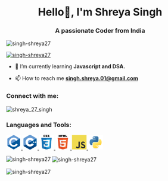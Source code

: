 <h1 align="center">Hello👋, I'm Shreya Singh</h1>
<h3 align="center">A passionate Coder from India</h3>

<p align="left"> <img src="https://komarev.com/ghpvc/?username=singh-shreya27&label=Profile%20views&color=0e75b6&style=flat" alt="singh-shreya27" /> </p>

<p align="left"> <a href="https://github.com/ryo-ma/github-profile-trophy"><img src="https://github-profile-trophy.vercel.app/?username=singh-shreya27" alt="singh-shreya27" /></a> </p>

- 🌱 I’m currently learning **Javascript and DSA.**

- 📫 How to reach me **singh.shreya.01@gmail.com**

<h3 align="left">Connect with me:</h3>
<p align="left">
<a target="blank"><img align="center" src="https://raw.githubusercontent.com/rahuldkjain/github-profile-readme-generator/master/src/images/icons/Social/leet-code.svg" alt="shreya_27_singh" height="30" width="40" /></a>
</p>

<h3 align="left">Languages and Tools:</h3>
<p align="left"> <a href="https://www.cprogramming.com/" target="_blank" rel="noreferrer"> <img src="https://raw.githubusercontent.com/devicons/devicon/master/icons/c/c-original.svg" alt="c" width="40" height="40"/> </a> <a href="https://www.w3schools.com/cpp/" target="_blank" rel="noreferrer"> <img src="https://raw.githubusercontent.com/devicons/devicon/master/icons/cplusplus/cplusplus-original.svg" alt="cplusplus" width="40" height="40"/> </a> <a href="https://www.w3schools.com/css/" target="_blank" rel="noreferrer"> <img src="https://raw.githubusercontent.com/devicons/devicon/master/icons/css3/css3-original-wordmark.svg" alt="css3" width="40" height="40"/> </a> <a href="https://www.w3.org/html/" target="_blank" rel="noreferrer"> <img src="https://raw.githubusercontent.com/devicons/devicon/master/icons/html5/html5-original-wordmark.svg" alt="html5" width="40" height="40"/> </a> <a href="https://developer.mozilla.org/en-US/docs/Web/JavaScript" target="_blank" rel="noreferrer"> <img src="https://raw.githubusercontent.com/devicons/devicon/master/icons/javascript/javascript-original.svg" alt="javascript" width="40" height="40"/> </a> <a href="https://www.python.org" target="_blank" rel="noreferrer"> <img src="https://raw.githubusercontent.com/devicons/devicon/master/icons/python/python-original.svg" alt="python" width="40" height="40"/> </a> </p>

<p><img align="left" src="https://github-readme-stats.vercel.app/api/top-langs?username=singh-shreya27&show_icons=true&locale=en&layout=compact" alt="singh-shreya27" /></p>

<p>&nbsp;<img align="center" src="https://github-readme-stats.vercel.app/api?username=singh-shreya27&show_icons=true&locale=en" alt="singh-shreya27" /></p>

<p><img align="center" src="https://github-readme-streak-stats.herokuapp.com/?user=singh-shreya27&" alt="singh-shreya27" /></p>
